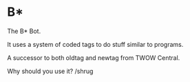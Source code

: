 # B*
The B* Bot.

It uses a system of coded tags to do stuff similar to programs.

A successor to both oldtag and newtag from TWOW Central.

Why should you use it? /shrug
